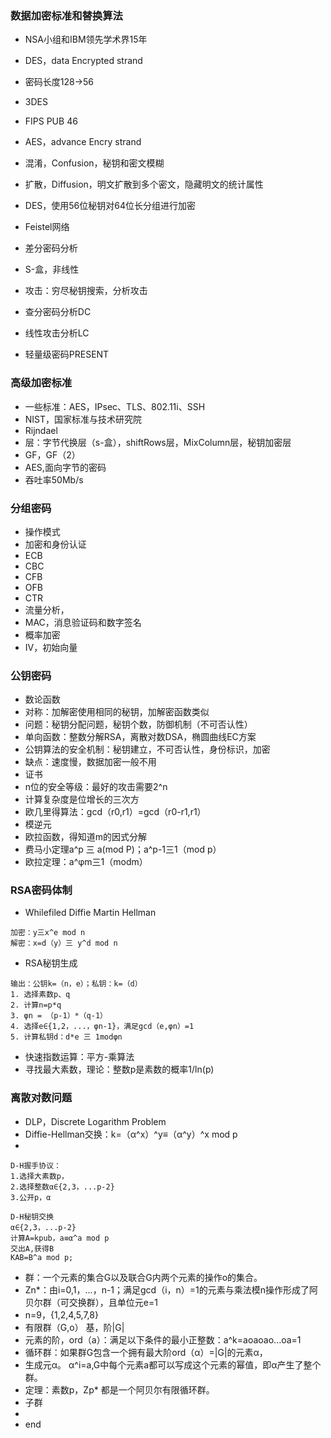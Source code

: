 ### 数据加密标准和替换算法  

- NSA小组和IBM领先学术界15年  
- DES，data Encrypted strand   
- 密码长度128->56 
- 3DES  
- FIPS PUB 46  
- AES，advance Encry strand  
- 混淆，Confusion，秘钥和密文模糊  
- 扩散，Diffusion，明文扩散到多个密文，隐藏明文的统计属性  
- DES，使用56位秘钥对64位长分组进行加密  
- Feistel网络  
- 差分密码分析  
- S-盒，非线性  
- 攻击：穷尽秘钥搜索，分析攻击  
- 查分密码分析DC  
- 线性攻击分析LC  

- 轻量级密码PRESENT  

### 高级加密标准  
- 一些标准：AES，IPsec、TLS、802.11i、SSH  
- NIST，国家标准与技术研究院  
- Rijndael  
- 层：字节代换层（s-盒），shiftRows层，MixColumn层，秘钥加密层  
- GF，GF（2）  
- AES,面向字节的密码  
- 吞吐率50Mb/s  

### 分组密码 

- 操作模式  
- 加密和身份认证  
- ECB  
- CBC  
- CFB  
- OFB  
- CTR  
- 流量分析，  
- MAC，消息验证码和数字签名  
- 概率加密  
- IV，初始向量  

### 公钥密码  

- 数论函数  
- 对称：加解密使用相同的秘钥，加解密函数类似  
- 问题：秘钥分配问题，秘钥个数，防御机制（不可否认性）  
- 单向函数：整数分解RSA，离散对数DSA，椭圆曲线EC方案  
- 公钥算法的安全机制：秘钥建立，不可否认性，身份标识，加密  
- 缺点：速度慢，数据加密一般不用  
- 证书  
- n位的安全等级：最好的攻击需要2^n  
- 计算复杂度是位增长的三次方  
- 欧几里得算法：gcd（r0,r1）=gcd（r0-r1,r1）  
- 模逆元  
- 欧拉函数，得知道m的因式分解  
- 费马小定理a^p 三 a(mod P)；a^p-1三1（mod p）    
- 欧拉定理：a^φm三1（modm）  

### RSA密码体制  

- Whilefiled Diffie Martin Hellman   
~~~
加密：y三x^e mod n  
解密：x=d（y）三 y^d mod n   
~~~
- RSA秘钥生成  
~~~
输出：公钥k=（n，e）；私钥：k=（d）  
1. 选择素数p、q  
2. 计算n=p*q  
3. φn = （p-1）*（q-1）  
4. 选择e∈{1,2，...，φn-1}，满足gcd（e,φn）=1  
5. 计算私钥d：d*e 三 1modφn
~~~  
- 快速指数运算：平方-乘算法  
- 寻找最大素数，理论：整数p是素数的概率1/ln(p)  

### 离散对数问题  

- DLP，Discrete Logarithm Problem  
- Diffie-Hellman交换：k=（α^x）^y≡（α^y）^x mod p  
- 
~~~
D-H握手协议：
1.选择大素数p，
2.选择整数α∈{2,3，...p-2}
3.公开p，α
~~~
~~~
D-H秘钥交换  
α∈{2,3，...p-2}
计算A=kpub，a≡α^a mod p
交出A,获得B  
KAB=B^a mod p;
~~~
- 群：一个元素的集合G以及联合G内两个元素的操作o的集合。  
- Zn*：由i=0,1，...，n-1；满足gcd（i，n）=1的元素与乘法模n操作形成了阿贝尔群（可交换群），且单位元e=1  
- n=9，{1,2,4,5,7,8}  
- 有限群（G,o） 基，阶|G|  
- 元素的阶，ord（a）：满足以下条件的最小正整数：a^k=aoaoao...oa=1  
- 循环群：如果群G包含一个拥有最大阶ord（α）=|G|的元素α，  
- 生成元α。 α^i=a,G中每个元素a都可以写成这个元素的幂值，即α产生了整个群。   
- 定理：素数p，Zp* 都是一个阿贝尔有限循环群。  
- 子群  
- 
- end
